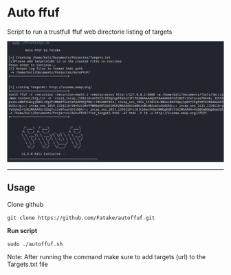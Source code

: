 # Auto ffuf

Script to run a trustfull ffuf web directorie listing of targets

![](assets/sampleUsage.png)

---

## Usage

Clone github

```
git clone https://github.com/Fatake/autoffuf.git
```

**Run script**

```
sudo ./autoffuf.sh
```

Note:
After running the command make sure to add targets (url) to the Targets.txt file
